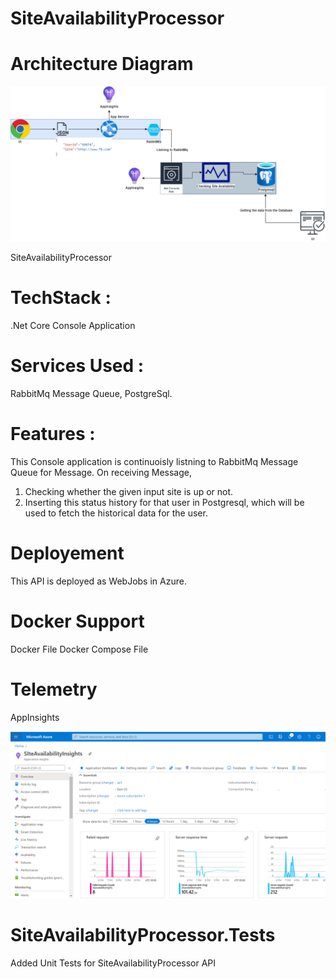 # SiteAvailabilityProcessor

# Architecture Diagram

![Optional Text](Images/siteAvailabilityArch.png)

SiteAvailabilityProcessor

# TechStack : 
.Net Core Console Application
# Services Used : 
RabbitMq Message Queue, PostgreSql.
# Features : 

This Console application is continuoisly listning to RabbitMq Message Queue for Message.
On receiving Message,

1. Checking whether the given input site is up or not.
2. Inserting this status history for that user in Postgresql, which will be used to fetch the historical data for the user.

# Deployement
This API is deployed as WebJobs in Azure.

# Docker Support

Docker File
Docker Compose File

# Telemetry

AppInsights

![Optional Text](Images/SiteAvailablityTelemetry.png)


# SiteAvailabilityProcessor.Tests

Added Unit Tests for SiteAvailabilityProcessor API
